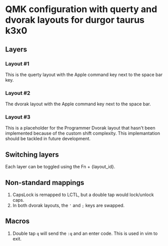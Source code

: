 # QMK configuration with querty and dvorak layouts for durgor taurus k3x0

## Layers

### Layout #1

This is the querty layout with the Apple command key next to the space bar key.

### Layout #2

The dvorak layout with the Apple command key next to the space bar.

### Layout #3

This is a placeholder for the Programmer Dvorak layout that hasn't been implemented because
of the custom shift complexity. This implemantation should be tackled in future development.

## Switching layers

Each layer can be toggled using the Fn + {layout_id}.

## Non-standard mappings

1. CapsLock is remapped to LCTL, but a double tap would lock/unlock caps.
2. In both dvorak layouts, the `'` and `;` keys are swapped.

## Macros

1. Double tap `q` will send the `:q` and an enter code. This is used in vim to exit.
